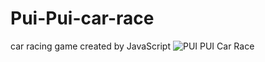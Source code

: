 # Pui-Pui-car-race
car racing game created by JavaScript
![PUI PUI Car Race](https://user-images.githubusercontent.com/40741952/125934258-e9168ecb-40ce-4b74-990f-85e189893376.gif)
